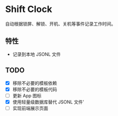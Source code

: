 # Shift Clock

自动根据锁屏、解锁、开机、关机等事件记录工作时间。

## 特性

- 记录到本地 JSONL 文件

## TODO

- [x] 移除不必要的模板依赖
- [x] 移除不必要的模板代码
- [ ] 更新 App 图标
- [x] 使用轻量级数据库替代 JSONL 文件'
- [ ] 实现前端展示页面
